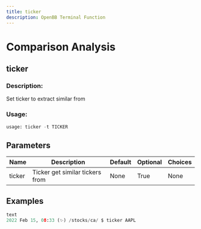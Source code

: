 ```yaml
---
title: ticker
description: OpenBB Terminal Function
---
```


# Comparison Analysis

## ticker

### Description: 

Set ticker to extract similar from

### Usage: 
```python
usage: ticker -t TICKER
```

## Parameters

| Name | Description | Default | Optional | Choices |
| ---- | ----------- | ------- | -------- | ------- |
| ticker | Ticker get similar tickers from | None | True | None |


## Examples

```python
text
2022 Feb 15, 08:33 (✨) /stocks/ca/ $ ticker AAPL

```


